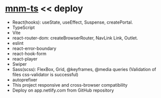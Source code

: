 # [mnm-ts](https://mnm-ts.netlify.app/) << deploy

- React(hooks): useState, useEffect, Suspense, createPortal.
- TypeScript
- Vite
- react-router-dom: createBrowserRouter, NavLink Link, Outlet.
- eslint
- react-error-boundary
- react-hook-form
- react-player
- Swiper
- Sass(scss): FlexBox, Grid, @keyframes, @media queries (Validation of files css-validator is successful)
- autoprefixer
- This project responsive and cross-browser сompatibility
- Deploy on app.netlify.com from GitHub repository
